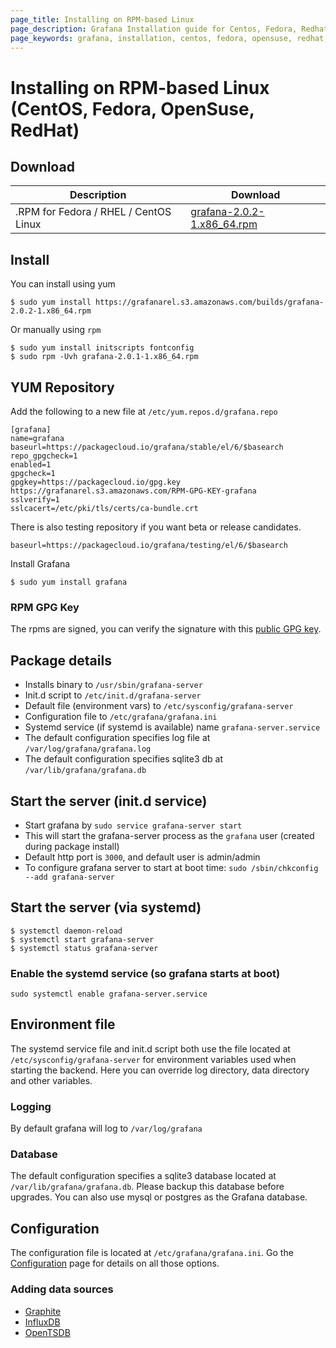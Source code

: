 ```yaml
---
page_title: Installing on RPM-based Linux
page_description: Grafana Installation guide for Centos, Fedora, Redhat.
page_keywords: grafana, installation, centos, fedora, opensuse, redhat, guide
---
```


# Installing on RPM-based Linux (CentOS, Fedora, OpenSuse, RedHat)

## Download

Description | Download
------------ | -------------
.RPM for Fedora / RHEL / CentOS Linux | [grafana-2.0.2-1.x86_64.rpm](https://grafanarel.s3.amazonaws.com/builds/grafana-2.0.2-1.x86_64.rpm)

## Install
You can install using yum

    $ sudo yum install https://grafanarel.s3.amazonaws.com/builds/grafana-2.0.2-1.x86_64.rpm

Or manually using `rpm`

    $ sudo yum install initscripts fontconfig
    $ sudo rpm -Uvh grafana-2.0.1-1.x86_64.rpm

## YUM Repository

Add the following to a new file at `/etc/yum.repos.d/grafana.repo`

    [grafana]
    name=grafana
    baseurl=https://packagecloud.io/grafana/stable/el/6/$basearch
    repo_gpgcheck=1
    enabled=1
    gpgcheck=1
    gpgkey=https://packagecloud.io/gpg.key https://grafanarel.s3.amazonaws.com/RPM-GPG-KEY-grafana
    sslverify=1
    sslcacert=/etc/pki/tls/certs/ca-bundle.crt

There is also testing repository if you want beta or release candidates.

    baseurl=https://packagecloud.io/grafana/testing/el/6/$basearch

Install Grafana

    $ sudo yum install grafana

### RPM GPG Key
The rpms are signed, you can verify the signature with this [public GPG key](https://grafanarel.s3.amazonaws.com/RPM-GPG-KEY-grafana).

## Package details

- Installs binary to `/usr/sbin/grafana-server`
- Init.d script to `/etc/init.d/grafana-server`
- Default file (environment vars) to `/etc/sysconfig/grafana-server`
- Configuration file to `/etc/grafana/grafana.ini`
- Systemd service (if systemd is available) name `grafana-server.service`
- The default configuration specifies log file at `/var/log/grafana/grafana.log`
- The default configuration specifies sqlite3 db at `/var/lib/grafana/grafana.db`

## Start the server (init.d service)

- Start grafana by `sudo service grafana-server start`
- This will start the grafana-server process as the `grafana` user (created during package install)
- Default http port is `3000`, and default user is admin/admin
- To configure grafana server to start at boot time: `sudo /sbin/chkconfig --add grafana-server`

## Start the server (via systemd)

    $ systemctl daemon-reload
    $ systemctl start grafana-server
    $ systemctl status grafana-server

### Enable the systemd service (so grafana starts at boot)

    sudo systemctl enable grafana-server.service

## Environment file

The systemd service file and init.d script both use the file located at `/etc/sysconfig/grafana-server` for
environment variables used when starting the backend. Here you can override log directory, data directory and other
variables.

### Logging

By default grafana will log to `/var/log/grafana`

### Database

The default configuration specifies a sqlite3 database located at `/var/lib/grafana/grafana.db`. Please backup
this database before upgrades. You can also use mysql or postgres as the Grafana database.

## Configuration

The configuration file is located at `/etc/grafana/grafana.ini`.  Go the [Configuration](configuration) page for details
on all those options.

### Adding data sources

- [Graphite](../datasources/graphite.md)
- [InfluxDB](../datasources/influxdb.md)
- [OpenTSDB](../datasources/opentsdb.md)


